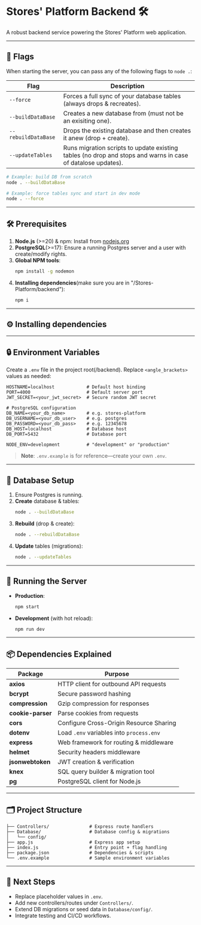 # Stores' Platform Backend 🛠️

A robust backend service powering the Stores' Platform web application.

---

## 🚩 Flags

When starting the server, you can pass any of the following flags to `node .`:

| Flag                | Description                                                                                                 |
| ------------------- |-------------------------------------------------------------------------------------------------------------|
| `--force`           | Forces a full sync of your database tables (always drops & recreates).                                      |
| `--buildDataBase`   | Creates a new database from (must not be an exisiting one).                                                 |
| `--rebuildDataBase` | Drops the existing database and then creates it anew (drop + create).                                       |
| `--updateTables`    | Runs migration scripts to update existing tables (no drop and stops and warns in case of datalose updates). |

```bash
# Example: build DB from scratch
node . --buildDataBase

# Example: force tables sync and start in dev mode
node . --force
```

---

## 🛠️ Prerequisites

1. **Node.js** (>=20) & npm: Install from [nodejs.org](https://nodejs.org)  
2. **PostgreSQL**(>=17): Ensure a running Postgres server and a user with create/modify rights.  
3. **Global NPM tools**:
   ```bash
   npm install -g nodemon
   ```
4. **Installing dependencies**(make sure you are in "/Stores-Platform/backend"):
   ```bash
   npm i
   ```
---

## ⚙️ Installing dependencies


---

## 🔒 Environment Variables

Create a `.env` file in the project root(/backend). Replace `<angle_brackets>` values as needed:

```dotenv
HOSTNAME=localhost            # Default host binding
PORT=4000                     # Default server port
JWT_SECRET=<your_jwt_secret>  # Secure random JWT secret

# PostgreSQL configuration
DB_NAME=<your_db_name>        # e.g. stores-platform
DB_USERNAME=<your_db_user>    # e.g. postgres
DB_PASSWORD=<your_db_pass>    # e.g. 12345678
DB_HOST=localhost             # Database host
DB_PORT=5432                  # Database port

NODE_ENV=development          # "development" or "production"
```

> **Note**: `.env.example` is for reference—create your own `.env`.

---

## 💾 Database Setup

1. Ensure Postgres is running.  
2. **Create** database & tables:
   ```bash
   node . --buildDataBase
   ```
3. **Rebuild** (drop & create):
   ```bash
   node . --rebuildDataBase
   ```
4. **Update** tables (migrations):
   ```bash
   node . --updateTables
   ```

---

## 🚀 Running the Server

- **Production**:
  ```bash
  npm start
  ```
- **Development** (with hot reload):
  ```bash
  npm run dev
  ```

---

## 📦 Dependencies Explained

| Package           | Purpose                                                    |
| ----------------- | ---------------------------------------------------------- |
| **axios**         | HTTP client for outbound API requests                      |
| **bcrypt**        | Secure password hashing                                    |
| **compression**   | Gzip compression for responses                             |
| **cookie-parser** | Parse cookies from requests                                |
| **cors**          | Configure Cross-Origin Resource Sharing                    |
| **dotenv**        | Load `.env` variables into `process.env`                   |
| **express**       | Web framework for routing & middleware                     |
| **helmet**        | Security headers middleware                                |
| **jsonwebtoken**  | JWT creation & verification                                |
| **knex**          | SQL query builder & migration tool                         |
| **pg**            | PostgreSQL client for Node.js                              |

---

## 🗂️ Project Structure

```text
├── Controllers/               # Express route handlers
├── Database/                  # Database config & migrations
│   └── config/
├── app.js                     # Express app setup
├── index.js                   # Entry point + flag handling
├── package.json               # Dependencies & scripts
└── .env.example               # Sample environment variables
```

---

## 📝 Next Steps

- Replace placeholder values in `.env`.  
- Add new controllers/routes under `Controllers/`.  
- Extend DB migrations or seed data in `Database/config/`.  
- Integrate testing and CI/CD workflows.  
